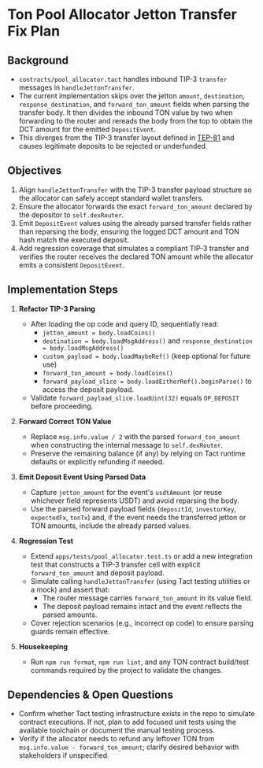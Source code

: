 # Ton Pool Allocator Jetton Transfer Fix Plan

## Background
- `contracts/pool_allocator.tact` handles inbound TIP-3 `transfer` messages in `handleJettonTransfer`.
- The current implementation skips over the jetton `amount`, `destination`, `response_destination`, and `forward_ton_amount` fields when parsing the transfer body. It then divides the inbound TON value by two when forwarding to the router and rereads the body from the top to obtain the DCT amount for the emitted `DepositEvent`.
- This diverges from the TIP-3 transfer layout defined in [TEP-81](https://github.com/ton-blockchain/TEPs/blob/master/text/0081-dns-standard.md) and causes legitimate deposits to be rejected or underfunded.

## Objectives
1. Align `handleJettonTransfer` with the TIP-3 transfer payload structure so the allocator can safely accept standard wallet transfers.
2. Ensure the allocator forwards the exact `forward_ton_amount` declared by the depositor to `self.dexRouter`.
3. Emit `DepositEvent` values using the already parsed transfer fields rather than reparsing the body, ensuring the logged DCT amount and TON hash match the executed deposit.
4. Add regression coverage that simulates a compliant TIP-3 transfer and verifies the router receives the declared TON amount while the allocator emits a consistent `DepositEvent`.

## Implementation Steps
1. **Refactor TIP-3 Parsing**
   - After loading the op code and query ID, sequentially read:
     - `jetton_amount = body.loadCoins()`
     - `destination = body.loadMsgAddress()` and `response_destination = body.loadMsgAddress()`
     - `custom_payload = body.loadMaybeRef()` (keep optional for future use)
     - `forward_ton_amount = body.loadCoins()`
     - `forward_payload_slice = body.loadEitherRef().beginParse()` to access the deposit payload.
   - Validate `forward_payload_slice.loadUint(32)` equals `OP_DEPOSIT` before proceeding.

2. **Forward Correct TON Value**
   - Replace `msg.info.value / 2` with the parsed `forward_ton_amount` when constructing the internal message to `self.dexRouter`.
   - Preserve the remaining balance (if any) by relying on Tact runtime defaults or explicitly refunding if needed.

3. **Emit Deposit Event Using Parsed Data**
   - Capture `jetton_amount` for the event's `usdtAmount` (or reuse whichever field represents USDT) and avoid reparsing the body.
   - Use the parsed forward payload fields (`depositId`, `investorKey`, `expectedFx`, `tonTx`) and, if the event needs the transferred jetton or TON amounts, include the already parsed values.

4. **Regression Test**
   - Extend `apps/tests/pool_allocator.test.ts` or add a new integration test that constructs a TIP-3 transfer cell with explicit `forward_ton_amount` and deposit payload.
   - Simulate calling `handleJettonTransfer` (using Tact testing utilities or a mock) and assert that:
     - The router message carries `forward_ton_amount` in its value field.
     - The deposit payload remains intact and the event reflects the parsed amounts.
   - Cover rejection scenarios (e.g., incorrect op code) to ensure parsing guards remain effective.

5. **Housekeeping**
   - Run `npm run format`, `npm run lint`, and any TON contract build/test commands required by the project to validate the changes.

## Dependencies & Open Questions
- Confirm whether Tact testing infrastructure exists in the repo to simulate contract executions. If not, plan to add focused unit tests using the available toolchain or document the manual testing process.
- Verify if the allocator needs to refund any leftover TON from `msg.info.value - forward_ton_amount`; clarify desired behavior with stakeholders if unspecified.
